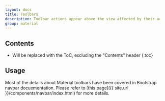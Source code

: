 ```yaml
---
layout: docs
title: Toolbars
description: Toolbar actions appear above the view affected by their actions.
group: material
---
```


## Contents

* Will be replaced with the ToC, excluding the "Contents" header
{:toc}

## Usage

Most of the details about Material toolbars have been covered in Bootstrap navbar docuementation. Please refer to [this page]({{ site.url }}/components/navbar/index.html) for more details.
